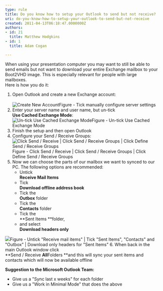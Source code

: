 ```yaml
---
type: rule
title: Do you know how to setup your Outlook to send but not receive?
uri: do-you-know-how-to-setup-your-outlook-to-send-but-not-receive
created: 2011-04-13T06:18:47.0000000Z
authors:
- id: 21
  title: Matthew Hodgkins
- id: 1
  title: Adam Cogan

---
```


 When using your presentation computer you may want to still be able to send emails but not want to download your entire Exchange mailbox to your Boot2VHD image. This is especially relevant for people with large mailboxes. <br> 
Here is how you do it:

1. Open Outlook and create a new Exchange account: <br>      
![Create New Account](/SiteAssets/do-you-know-how-to-setup-your-outlook-to-send-but-not-receive/mail1.png)Figure - Tick manually configure server settings
2. ​Enter your server name and user name, but un-tick <br>      **Use Cached Exchange Mode**: ​ <br>      ![Un-tick Use Cached Exchange Mode](/SiteAssets/do-you-know-how-to-setup-your-outlook-to-send-but-not-receive/Mail3.png)Figure - Un-tick Use Cached Exchange Mode
3. Finish the setup and then open Outlook
4. Configure your Send / Receive Groups: <br>      ![Click Send / Receive | Click Send / Receive Groups | Click Define Send / Receive Groups](/SiteAssets/do-you-know-how-to-setup-your-outlook-to-send-but-not-receive/Email2.png)Figure - Click Send / Receive | Click Send / Receive Groups | Click Define Send / Receive Groups
5. Now we can choose the parts of our mailbox we want to synced to our PC. The following options are recommended:
    - Untick <br>            **Receive Mail Items**
    - Tick <br>            **Download offline address book**
    - Tick the <br>            **Outbox** folder
    - Tick the <br>            **Contacts** folder
    - Tick the <br>            **Sent Items **folder,
    - and select <br>            **Download headers only**

![](/SiteAssets/do-you-know-how-to-setup-your-outlook-to-send-but-not-receive/Email.png)Figure - Untick "Receive mail items" | Tick "Sent Items", "Contacts" and "Outbox" | Download only headers for "Sent Items"
6. When back in the main Outlook window click <br>      **Send / Receive ****All****Folders **and this will sync your sent items and contacts which will now be available offline


**Suggestion to the Microsoft Outlook Team:**

- ​Give us a "Sync last x weeks" for each folder
- Give us a "Work in Minimal Mode"​ that does the above


